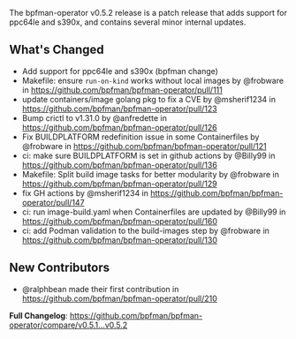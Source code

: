 The bpfman-operator v0.5.2 release is a patch release that adds support for
ppc64le and s390x, and contains several minor internal updates.

## What's Changed
* Add support for ppc64le and s390x (bpfman change)
* Makefile: ensure `run-on-kind` works without local images by @frobware in https://github.com/bpfman/bpfman-operator/pull/111
* update containers/image golang pkg to fix a CVE by @msherif1234 in https://github.com/bpfman/bpfman-operator/pull/123
* Bump crictl to v1.31.0 by @anfredette in https://github.com/bpfman/bpfman-operator/pull/126
* Fix BUILDPLATFORM redefinition issue in some Containerfiles by @frobware in https://github.com/bpfman/bpfman-operator/pull/121
* ci: make sure BUILDPLATFORM is set in github actions by @Billy99 in https://github.com/bpfman/bpfman-operator/pull/136
* Makefile: Split build image tasks for better modularity by @frobware in https://github.com/bpfman/bpfman-operator/pull/129
* fix GH actions by @msherif1234 in https://github.com/bpfman/bpfman-operator/pull/147
* ci: run image-build.yaml when Containerfiles are updated by @Billy99 in https://github.com/bpfman/bpfman-operator/pull/160
* ci: add Podman validation to the build-images step by @frobware in https://github.com/bpfman/bpfman-operator/pull/130

## New Contributors
* @ralphbean made their first contribution in https://github.com/bpfman/bpfman-operator/pull/210

**Full Changelog**: https://github.com/bpfman/bpfman-operator/compare/v0.5.1...v0.5.2
